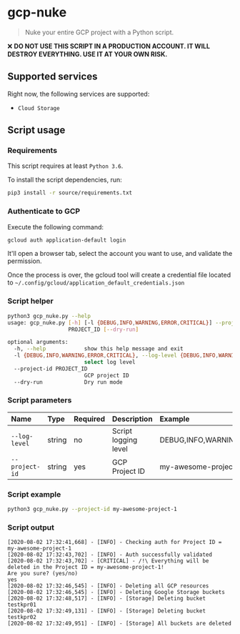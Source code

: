 # gcp-nuke
> Nuke your entire GCP project with a Python script.

❌ **DO NOT USE THIS SCRIPT IN A PRODUCTION ACCOUNT. IT WILL DESTROY EVERYTHING. USE IT AT YOUR OWN RISK.**

## Supported services
Right now, the following services are supported:
* `Cloud Storage`

## Script usage

### Requirements
This script requires at least `Python 3.6`.

To install the script dependencies, run:
```bash
pip3 install -r source/requirements.txt
``` 

### Authenticate to GCP

Execute the following command:
```bash
gcloud auth application-default login
```

It'll open a browser tab, select the account you want to use, and validate the permission.

Once the process is over, the gcloud tool will create a credential file located to `~/.config/gcloud/application_default_credentials.json`

### Script helper
```bash
python3 gcp_nuke.py --help
usage: gcp_nuke.py [-h] [-l {DEBUG,INFO,WARNING,ERROR,CRITICAL}] --project-id
                   PROJECT_ID [--dry-run]

optional arguments:
  -h, --help            show this help message and exit
  -l {DEBUG,INFO,WARNING,ERROR,CRITICAL}, --log-level {DEBUG,INFO,WARNING,ERROR,CRITICAL}
                        select log level
  --project-id PROJECT_ID
                        GCP project ID
  --dry-run             Dry run mode
```

### Script parameters

| Name          | Type   | Required | Description          | Example                           |
|:--------------|:-------|:---------|:---------------------|:----------------------------------|
| `--log-level` | string | no       | Script logging level | DEBUG,INFO,WARNING,ERROR,CRITICAL |
| `--project-id`  | string | yes      | GCP Project ID       | my-awesome-project-1              |

### Script example

```bash
python3 gcp_nuke.py --project-id my-awesome-project-1
```

### Script output

```
[2020-08-02 17:32:41,668] - [INFO] - Checking auth for Project ID = my-awesome-project-1
[2020-08-02 17:32:43,702] - [INFO] - Auth successfully validated
[2020-08-02 17:32:43,702] - [CRITICAL] - /!\ Everything will be deleted in the Project ID = my-awesome-project-1!
Are you sure? (yes/no)
yes
[2020-08-02 17:32:46,545] - [INFO] - Deleting all GCP resources
[2020-08-02 17:32:46,545] - [INFO] - Deleting Google Storage buckets
[2020-08-02 17:32:48,517] - [INFO] - [Storage] Deleting bucket testkpr01
[2020-08-02 17:32:49,131] - [INFO] - [Storage] Deleting bucket testkpr02
[2020-08-02 17:32:49,951] - [INFO] - [Storage] All buckets are deleted
```